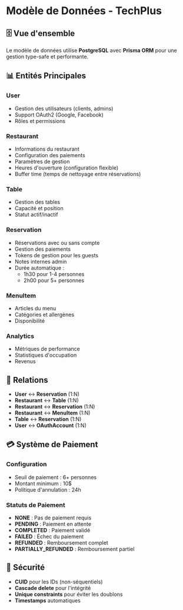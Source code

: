 # Modèle de Données - TechPlus

## 🗄️ Vue d'ensemble

Le modèle de données utilise **PostgreSQL** avec **Prisma ORM** pour une gestion type-safe et performante.

## 📊 Entités Principales

### User
- Gestion des utilisateurs (clients, admins)
- Support OAuth2 (Google, Facebook)
- Rôles et permissions

### Restaurant
- Informations du restaurant
- Configuration des paiements
- Paramètres de gestion
- Heures d'ouverture (configuration flexible)
- Buffer time (temps de nettoyage entre réservations)

### Table
- Gestion des tables
- Capacité et position
- Statut actif/inactif

### Reservation
- Réservations avec ou sans compte
- Gestion des paiements
- Tokens de gestion pour les guests
- Notes internes admin
- Durée automatique :
  - 1h30 pour 1-4 personnes
  - 2h00 pour 5+ personnes

### MenuItem
- Articles du menu
- Catégories et allergènes
- Disponibilité

### Analytics
- Métriques de performance
- Statistiques d'occupation
- Revenus

## 🔗 Relations

- **User** ↔ **Reservation** (1:N)
- **Restaurant** ↔ **Table** (1:N)
- **Restaurant** ↔ **Reservation** (1:N)
- **Restaurant** ↔ **MenuItem** (1:N)
- **Table** ↔ **Reservation** (1:N)
- **User** ↔ **OAuthAccount** (1:N)

## 💳 Système de Paiement

### Configuration
- Seuil de paiement : 6+ personnes
- Montant minimum : 10$
- Politique d'annulation : 24h

### Statuts de Paiement
- **NONE** : Pas de paiement requis
- **PENDING** : Paiement en attente
- **COMPLETED** : Paiement validé
- **FAILED** : Échec du paiement
- **REFUNDED** : Remboursement complet
- **PARTIALLY_REFUNDED** : Remboursement partiel

## 🔐 Sécurité

- **CUID** pour les IDs (non-séquentiels)
- **Cascade delete** pour l'intégrité
- **Unique constraints** pour éviter les doublons
- **Timestamps** automatiques
